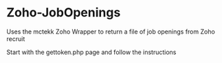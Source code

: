 # Zoho-JobOpenings
Uses the mctekk Zoho Wrapper to return a file of job openings from Zoho recruit

Start with the gettoken.php page and follow the instructions
